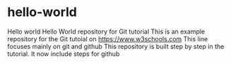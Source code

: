 # hello-world

Hello world Hello World repository for Git tutorial
This is an example repository for the Git tutoial on https://www.w3schools.com
This line focuses mainly on git and github
This repository is built step by step in the tutorial.
It now include steps for github
